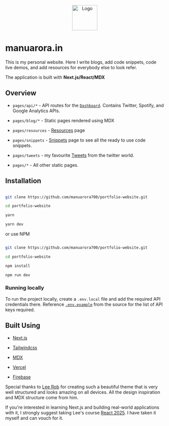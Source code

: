 <p align="center">
  <a href="https://github.com/manuarora700/portfolio-website">
    <img src="https://manuarora.in/logo.png" alt="Logo" width="80" height="80">
  </a>
  </p>

# manuarora.in

This is my personal website. Here I write blogs, add code snippets, code live demos, and add resources for everybody else to look refer.

The application is built with **Next.js/React/MDX**

## Overview

- `pages/api/*` - API routes for the [`Dashboard`](https://manuarora.in/dashboard). Contains Twitter, Spotify, and Google Analytics APIs.

- `pages/blog/*` - Static pages rendered using MDX

- `pages/resources` - [Resources](https://manuarora.in/resources) page

- `pages/snippets` - [Snippets](https://manuarora.in/snippets) page to see all the ready to use code snippets.

- `pages/tweets` - my favourite [Tweets](https://manuarora.in/tweets) from the twitter world.

- `pages/*` - All other static pages.

## Installation

```bash

git clone https://github.com/manuarora700/portfolio-website.git

cd portfolio-website

yarn

yarn dev

```

or use NPM

```bash

git clone https://github.com/manuarora700/portfolio-website.git

cd portfolio-website

npm install

npm run dev

```

### Running locally

To run the project locally, create a `.env.local` file and add the required API credentials there. Reference [`.env.example`](https://github.com/manuarora700/portfolio-website/blob/master/.env.example) from the source for the list of API keys required.

## Built Using

- [Next.js](https://nextjs.org)

- [Tailwindcss](https://tailwindcss.com)

- [MDX](https://github.com/mdx-js/mdx)

- [Vercel](https://vercel.com)

- [Firebase](https://firebase.google.com/)

Special thanks to [Lee Rob](https://github.com/leerob) for creating such a beautiful theme that is very well structured and looks amazing on all devices. All the design inspiration and MDX structure come from him.

If you're interested in learning Next.js and building real-world applications with it, I strongly suggest taking Lee's course [React 2025](https://react2025.com). I have taken it myself and can vouch for it.
